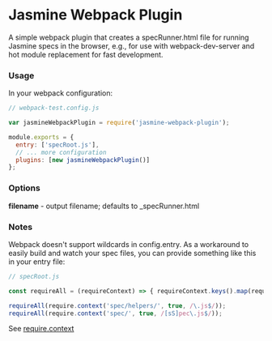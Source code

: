 # Jasmine Webpack Plugin

A simple webpack plugin that creates a specRunner.html file for running Jasmine specs
in the browser, e.g., for use with webpack-dev-server and hot module replacement for
fast development.

### Usage

In your webpack configuration:

```javascript
// webpack-test.config.js

var jasmineWebpackPlugin = require('jasmine-webpack-plugin');

module.exports = {
  entry: ['specRoot.js'],
  // ... more configuration
  plugins: [new jasmineWebpackPlugin()]
};
```

### Options

**filename** - output filename; defaults to _specRunner.html

### Notes

Webpack doesn't support wildcards in config.entry. As a workaround to easily build
and watch your spec files, you can provide something like this in your entry file:

```javascript
// specRoot.js

const requireAll = (requireContext) => { requireContext.keys().map(requireContext); };

requireAll(require.context('spec/helpers/', true, /\.js$/));
requireAll(require.context('spec/', true, /[sS]pec\.js$/));
```

See [require.context](https://webpack.github.io/docs/context.html#require-context)
